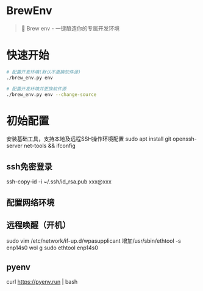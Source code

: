 # BrewEnv

> 🍺 Brew env - 一键酿造你的专属开发环境

# 快速开始
```bash
# 配置开发环境(默认不更换软件源)
./brew_env.py env

# 配置开发环境并更换软件源
./brew_env.py env --change-source
```

# 初始配置
安装基础工具，支持本地及远程SSH操作环境配置
sudo apt install git openssh-server net-tools && ifconfig

<!-- TODO -->
## ssh免密登录
ssh-copy-id -i ~/.ssh/id_rsa.pub xxx@xxx
## 配置网络环境
## 远程唤醒（开机）
sudo vim /etc/network/if-up.d/wpasupplicant     增加/usr/sbin/ethtool -s enp14s0  wol g
sudo ethtool enp14s0
## pyenv
curl https://pyenv.run | bash


